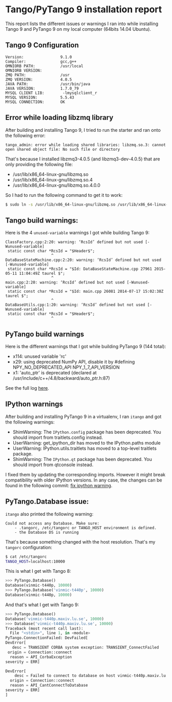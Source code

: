 Tango/PyTango 9 installation report
==================================

This report lists the different issues or warnings I ran into while installing Tango 9 and PyTango 9 on my local computer (64bits 14.04 Ubuntu).

Tango 9 Configuration
---------------------

    Version:                9.1.0
    Compiler:               gcc,g++
    OMNIORB PATH:           /usr/local
    OMNIORB VERSION:
    ZMQ PATH:               /usr
    ZMQ VERSION:            4.0.5
    JAVA PATH:              /usr/bin/java
    JAVA VERSION:           1.7.0_79
    MYSQL CLIENT LIB:        -lmysqlclient_r
    MYSQL VERSION:          5.5.43
    MYSQL CONNECTION:       OK


Error while loading libzmq library
----------------------------------

After building and installing Tango 9, I tried to run the starter and ran onto the following error:

```
tango_admin: error while loading shared libraries: libzmq.so.3: cannot open shared object file: No such file or directory
```

That's because I installed libzmq3-4.0.5 (and libzmq3-dev-4.0.5) that are only providing the following file:

- /usr/lib/x86_64-linux-gnu/libzmq.so
- /usr/lib/x86_64-linux-gnu/libzmq.so.4
- /usr/lib/x86_64-linux-gnu/libzmq.so.4.0.0

So I had to run the following command to get it to work:

```bash
$ sudo ln -s /usr/lib/x86_64-linux-gnu/libzmq.so /usr/lib/x86_64-linux-gnu/libzmq.so.3
```


Tango build warnings:
---------------------

Here is the 4 `unused-variable` warnings I got while building Tango 9:

```
ClassFactory.cpp:2:20: warning: ‘RcsId’ defined but not used [-Wunused-variable]
 static const char *RcsId = "$Header$";
                    ^
DataBaseStateMachine.cpp:2:20: warning: ‘RcsId’ defined but not used [-Wunused-variable]
 static const char *RcsId = "$Id: DataBaseStateMachine.cpp 27961 2015-05-11 11:04:49Z taurel $";
                    ^
main.cpp:2:20: warning: ‘RcsId’ defined but not used [-Wunused-variable]
 static const char *RcsId = "$Id: main.cpp 26081 2014-07-17 15:02:38Z taurel $";
                    ^
DataBaseUtils.cpp:1:20: warning: ‘RcsId’ defined but not used [-Wunused-variable]
 static const char *RcsId = "$Header$";
                    ^
```

PyTango build warnings
----------------------

Here is the different warnings that I got while building PyTango 9 (144 total):

- x114: unused variable 'rc'
- x29: using deprecated NumPy API, disable it by #defining NPY_NO_DEPRECATED_API NPY_1_7_API_VERSION
- x1: 'auto_ptr' is deprecated (declared at /usr/include/c++/4.8/backward/auto_ptr.h:87)

See the full log [here](pytango9-warnings.log).


IPython warnings
----------------

After building and installing PyTango 9 in a virtualenv, I ran `itango` and got the following warnings:

- ShimWarning: The `IPython.config` package has been deprecated. You should import from traitlets.config instead.
- UserWarning: get_ipython_dir has moved to the IPython.paths module
- UserWarning: IPython.utils.traitlets has moved to a top-level traitlets package.
- ShimWarning: The `IPython.qt` package has been deprecated. You should import from qtconsole instead.

I fixed them by updating the corresponding imports. However it might break compatibility with older IPython versions.
In any case, the changes can be found in the following commit: [fix ipython warning](https://github.com/vxgmichel/PyTango/commit/ac6ce687f9d1c995794b3e9a27ebfc05a0bc272f).


PyTango.Database issue:
-----------------------

`itango` also printed the following warning:

```
Could not access any Database. Make sure:
    - .tangorc, /etc/tangorc or TANGO_HOST environment is defined.
    - the Database DS is running
```

That's because something changed with the host resolution. That's my `tangorc` configuration:

```bash
$ cat /etc/tangorc
TANGO_HOST=localhost:10000
```

This is what I get with Tango 8:

```python
>>> PyTango.Database()
Database(vinmic-t440p, 10000)
>>> PyTango.Database('vinmic-t440p', 10000)
Database(vinmic-t440p, 10000)
```

And that's what I get with Tango 9:

```python
>>> PyTango.Database()
Database('vinmic-t440p.maxiv.lu.se', 10000)
>>> Database('vinmic-t440p.maxiv.lu.se', 10000)
Traceback (most recent call last):
  File "<stdin>", line 1, in <module>
PyTango.ConnectionFailed: DevFailed[
DevError[
   desc = TRANSIENT CORBA system exception: TRANSIENT_ConnectFailed
 origin = Connection::connect
  reason = API_CorbaException
severity = ERR]

DevError[
    desc = Failed to connect to database on host vinmic-t440p.maxiv.lu.se with port 10000
  origin = Connection::connect
  reason = API_CantConnectToDatabase
severity = ERR]
]
```
